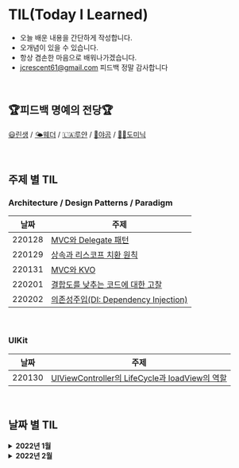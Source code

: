 # TIL(Today I Learned)
- 오늘 배운 내용을 간단하게 작성합니다.
- 오개념이 있을 수 있습니다.
- 항상 겸손한 마음으로 배워나가겠습니다.
- jcrescent61@gmail.com 피드백 정말 감사합니다

&nbsp; 
## 🏆피드백 명예의 전당🏆
[😃린생](https://github.com/jungseungyeo) / [🌤웨더](https://github.com/SungPyo) / [🇱🇦루얀](https://github.com/KimWanki) / [🐻야곰](https://github.com/yagom) / [👨‍💼도미닉](https://github.com/AppleCEO)

&nbsp; 
## 주제 별 TIL
### Architecture / Design Patterns / Paradigm
|날짜|주제|
|---|---|
|220128|[MVC와 Delegate 패턴](https://github.com/jcrescent61/TIL/blob/main/2022/01/220128.md)|
|220129|[상속과 리스코프 치환 원칙](https://github.com/jcrescent61/TIL/blob/main/2022/01/220129.md)|
|220131|[MVC와 KVO](https://github.com/jcrescent61/TIL/blob/main/2022/01/220131.md)|
|220201|[결합도를 낮추는 코드에 대한 고찰](https://github.com/jcrescent61/TIL/blob/main/2022/02/220201.md)|
|220202|[의존성주입(DI: Dependency Injection)](https://github.com/jcrescent61/TIL/blob/main/2022/02/220202.md)|
 
&nbsp;  
### UIKit
|날짜|주제|
|---|---|
|220130|[UIViewController의 LifeCycle과 loadView의 역할](https://github.com/jcrescent61/TIL/blob/main/2022/01/220130.md)|

&nbsp;  
## 날짜 별 TIL
<details>
<summary><b>2022년 1월<b/></summary>
<div markdown="1">
&nbsp;   

[1월28일: MVC와 Delegate 패턴](https://github.com/jcrescent61/TIL/blob/main/2022/01/220128.md)
  
[1월29일: 상속과 리스코프 치환 원칙](https://github.com/jcrescent61/TIL/blob/main/2022/01/220129.md)
  
[1월30일: UIViewController의 LifeCycle과 loadView의 역할](https://github.com/jcrescent61/TIL/blob/main/2022/01/220130.md)
  
[1월31일: MVC와 KVO](https://github.com/jcrescent61/TIL/blob/main/2022/01/220131.md)
  
&nbsp;   
</div>
</details>

 <details>
<summary><b>2022년 2월<b/></summary>
<div markdown="1">
&nbsp;

[2월 1일: 결합도를 낮추는 코드에 대한 고찰](https://github.com/jcrescent61/TIL/blob/main/2022/02/220201.md)
 
[2월 2일: 의존성주입(DI: Dependency Injection)](https://github.com/jcrescent61/TIL/blob/main/2022/02/220202.md)
  
&nbsp;   
</div>
</details>

